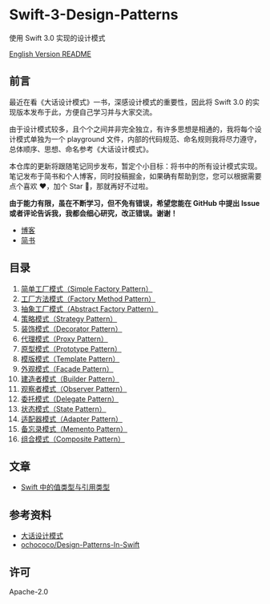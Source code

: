 # Swift-3-Design-Patterns

使用 Swift 3.0 实现的设计模式

[English Version README](README.md)

## 前言

最近在看《大话设计模式》一书，深感设计模式的重要性，因此将 Swift 3.0 的实现版本发布于此，方便自己学习并与大家交流。

由于设计模式较多，且个个之间并非完全独立，有许多思想是相通的，我将每个设计模式单独为一个 playground 文件，内部的代码规范、命名规则我将尽力遵守，总体顺序、思想、命名参考《大话设计模式》。

本仓库的更新将跟随笔记同步发布，暂定个小目标：将书中的所有设计模式实现。笔记发布于简书和个人博客，同时投稿掘金，如果确有帮助到您，您可以根据需要点个喜欢 ❤️，加个 Star 🌟，那就再好不过啦。

**由于能力有限，虽在不断学习，但不免有错误，希望您能在 GitHub 中提出 Issue 或者评论告诉我，我都会细心研究，改正错误。谢谢！**

- [博客](https://maimieng.com)
- [简书](http://www.jianshu.com/users/b88081164fe8/latest_articles)

## 目录

1. [简单工厂模式（Simple Factory Pattern）](01-Simple_Factory_Pattern.playground/Contents.swift)
2. [工厂方法模式（Factory Method Pattern）](02-Factory_Method_Pattern.playground/Contents.swift)
3. [抽象工厂模式（Abstract Factory Pattern）](03-Abstract_Factory_Pattern.playground/Contents.swift)
4. [策略模式（Strategy Pattern）](04-Strategy_Pattern.playground/Contents.swift)
5. [装饰模式（Decorator Pattern）](05-Decorator_Pattern.playground/Contents.swift)
6. [代理模式（Proxy Pattern）](06-Proxy_Pattern.playground/Contents.swift)
7. [原型模式（Prototype Pattern）](07-Prototype_Pattern.playground/Contents.swift)
8. [模版模式（Template Pattern）](08-Template_Pattern.playground/Contents.swift)
9. [外观模式（Facade Pattern）](09-Facade_Pattern.playground/Contents.swift)
10. [建造者模式（Builder Pattern）](10-Builder_Pattern.playground/Contents.swift)
11. [观察者模式（Observer Pattern）](11-Observer_Pattern.playground/Contents.swift)
12. [委托模式（Delegate Pattern）](12-Delegate_Pattern.playground/Contents.swift)
13. [状态模式（State Pattern）](13-State_Pattern.playground/Contents.swift)
14. [适配器模式（Adapter Pattern）](14-Adapter_Pattern.playground/Contents.swift)
15. [备忘录模式（Memento Pattern）](15-Memento_Pattern.playground/Contents.swift)
16. [组合模式（Composite Pattern）](16-Composite_Pattern.playground/Contents.swift)

## 文章

- [Swift 中的值类型与引用类型](http://www.jianshu.com/p/ba12b64f6350)

## 参考资料

- [大话设计模式](https://book.douban.com/subject/2334288/)
- [ochococo/Design-Patterns-In-Swift](https://github.com/ochococo/Design-Patterns-In-Swift)

## 许可

Apache-2.0